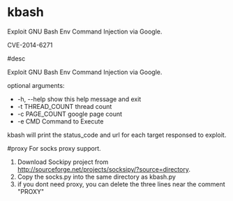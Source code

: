 kbash
=====

Exploit GNU Bash Env Command Injection via Google.

CVE-2014-6271

#desc

Exploit GNU Bash Env Command Injection via Google. 


optional arguments:


-  -h, --help       show this help message and exit
-  -t THREAD_COUNT  thread count
-  -c PAGE_COUNT    google page count
-  -e CMD           Command to Execute

kbash will print the status_code and url for each target responsed to exploit.

#proxy
For socks proxy support. 
  1. Download Sockipy project from http://sourceforge.net/projects/socksipy/?source=directory.
  2. Copy the socks.py into the same directory as kbash.py
  3. if you dont need proxy, you can delete the three lines near the comment "PROXY"


